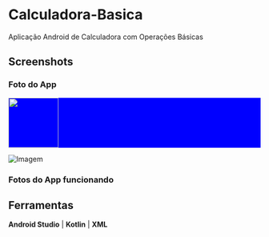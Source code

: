 # Calculadora-Basica
Aplicação Android de Calculadora com Operações Básicas


## Screenshots
### Foto do App
<div style="background-color: blue">
  <img height="100" src="https://github.com/lito-bumba/Calculadora-Basica/blob/main/screenshots/Screenshot_20220220-194011.png" />
</div>

![Imagem](https://github.com/lito-bumba/Calculadora-Basica/blob/main/screenshots/Screenshot_20220220-194032.png)

### Fotos do App funcionando



## Ferramentas
**Android Studio** |
**Kotlin** |
**XML**
